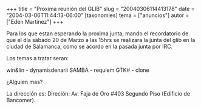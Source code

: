 +++
title = "Proxima reunión del GLIB"
slug = "20040306114413178"
date = "2004-03-06T11:44:13-06:00"
[taxonomies]
tema = ["anuncios"]
autor = ["Eden Martinez"]
+++

Para los que estan esperando la proxima junta, mando el recordatorio de
que el día sabado 20 de Marzo a las 15hrs se realizara la junta del glib
en la ciudad de Salamanca, como se acordo en la pasada junta por IRC.

<!-- more -->
Los temas a tratar seran:

win&lin - dynamisdenarii SAMBA - requiem GTK# - clone

¿Alguien mas?

La dirección es: Direción: Av. Faja de Oro #403 Segundo Piso (Edificio
de Bancomer).

